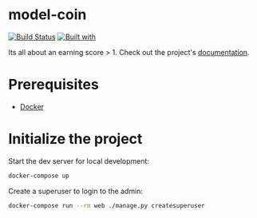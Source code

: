 # model-coin

[![Build Status](https://travis-ci.org/slackerdevstudio/model-coin.svg?branch=master)](https://travis-ci.org/slackerdevstudio/model-coin)
[![Built with](https://img.shields.io/badge/Built_with-Cookiecutter_Django_Rest-F7B633.svg)](https://github.com/agconti/cookiecutter-django-rest)

Its all about an earning score > 1. Check out the project's [documentation](http://slackerdevstudio.github.io/model-coin/).

# Prerequisites

- [Docker](https://docs.docker.com/docker-for-mac/install/)

# Initialize the project

Start the dev server for local development:

```bash
docker-compose up
```

Create a superuser to login to the admin:

```bash
docker-compose run --rm web ./manage.py createsuperuser
```

